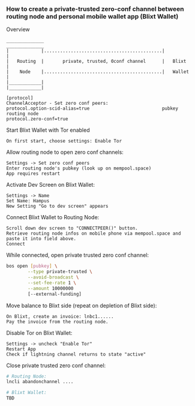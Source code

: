 ### How to create a private-trusted zero-conf channel between routing node and personal mobile wallet app (Blixt Wallet)

Overview
```
______________                                            ______________
|            |............................................|            |
|   Routing  |       private, trusted, 0conf channel      |   Blixt    |
|    Node    |............................................|   Wallet   |
|____________|                                            |____________|

[protocol]                                                ChannelAcceptor - Set zero conf peers:
protocol.option-scid-alias=true                           pubkey routing node
protocol.zero-conf=true
```

Start Blixt Wallet with Tor enabled
```
On first start, choose settings: Enable Tor
```

Allow routing node to open zero conf channels:
```
Settings -> Set zero conf peers
Enter routing node's pubkey (look up on mempool.space)
App requires restart
```

Activate Dev Screen on Blixt Wallet:
```
Settings -> Name
Set Name: Hampus
New Setting "Go to dev screen" appears
```

Connect Blixt Wallet to Routing Node:
```
Scroll down dev screen to "CONNECTPEER()" button.
Retrieve routing node infos on mobile phone via mempool.space and paste it into field above.
Connect
```

While connected, open private trusted zero conf channel:
```bash
bos open [pubkey] \
        --type private-trusted \
        --avoid-broadcast \
        --set-fee-rate 1 \
        --amount 10000000
        [--external-funding]
```

Move balance to Blixt side (repeat on depletion of Blixt side):
```
On Blixt, create an invoice: lnbc1......
Pay the invoice from the routing node. 
```

Disable Tor on Blixt Wallet:
```
Settings -> uncheck "Enable Tor"
Restart App
Check if lightning channel returns to state "active"
```

Close private trusted zero conf channel:
```bash
# Routing Node:
lncli abandonchannel ....

# Blixt Wallet:
TBD
```
